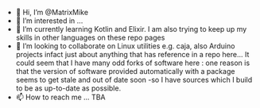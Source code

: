 - 👋 Hi, I’m @MatrixMike
- 👀 I’m interested in ...
- 🌱 I’m currently learning Kotlin and Elixir. I am also trying to keep up my skills in other languages on these repo pages 
- 💞️ I’m looking to collaborate on Linux utilities e.g. caja, also Arduino projects infact just about anything that has reference in a repo here... It could seem that I have many odd forks of software here : one reason is that the version of software provided automatically with a package seems to get stale and out of date soon -so I have sources which I build to be as up-to-date as possible.
- 📫 How to reach me ... TBA

<!---
MatrixMike/MatrixMike is a ✨ special ✨ repository because its `README.md` (this file) appears on your GitHub profile.
You can click the Preview link to take a look at your changes.
--->
